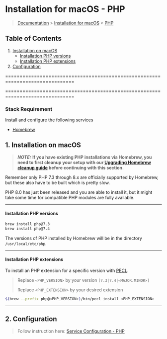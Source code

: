 # Installation for macOS - PHP

> [Documentation](./../../readme.md) > [Installation for macOS](./../readme.md) > [PHP](./php.md)

## Table of Contents
1. [Installation on macOS](#markdown-header-1-installation-on-macos)
	* [Installation PHP versions](#markdown-header-installation-php-versions)
	* [Installation PHP extensions](#markdown-header-installation-php-extensions)
2. [Configuration](#markdown-header-2-configuration)

==============================================================================

==============================================================================

### Stack Requirement
Install and configure the following services

- [Homebrew](homebrew.md)


## 1. Installation on macOS

> **_NOTE:_**  **If you have existing PHP installations via Homebrew, you need to first cleanup your setup with our [Upgrading Homebrew cleanup guide](./../../upgrading/cleanup-homebew-php.md) before continuing with this section.**

Remember only PHP 7.3 through 8.x are officially supported by Homebrew, but these also have to be built which is pretty slow.

PHP 8.0 has just been released and you are able to install it, but it might take some time for compatible PHP modules are fully available.

---

#### Installation PHP versions

```bash
brew install php@7.3
brew install php@7.4
```

The versions of PHP installed by Homebrew will be in the directory `/usr/local/etc/php`.

---

#### Installation PHP extensions

To install an PHP extension for a specific version with [PECL](https://pecl.php.net/).

> Replace `<PHP_VERSION>` by your version `[7.3|7.4|<MAJOR.MINOR>]`
>
> Replace `<PHP_EXTENSION>` by your desired extension

```bash
$(brew --prefix php@<PHP_VERSION>)/bin/pecl install <PHP_EXTENSION>
```

---

## 2. Configuration

> Follow instruction here: [Service Configuration - PHP](./../../configuration/services/php.md)
